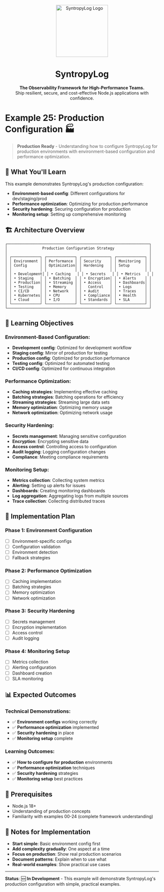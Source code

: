 <p align="center">
  <img src="https://raw.githubusercontent.com/Syntropysoft/syntropylog-examples-/main/assets/syntropyLog-logo.png" alt="SyntropyLog Logo" width="170"/>
</p>

<h1 align="center">SyntropyLog</h1>

<p align="center">
  <strong>The Observability Framework for High-Performance Teams.</strong>
  <br />
  Ship resilient, secure, and cost-effective Node.js applications with confidence.
</p>

# Example 25: Production Configuration 🏭

> **Production Ready** - Understanding how to configure SyntropyLog for production environments with environment-based configuration and performance optimization.

## 🎯 What You'll Learn

This example demonstrates SyntropyLog's production configuration:

- **Environment-based config**: Different configurations for dev/staging/prod
- **Performance optimization**: Optimizing for production performance
- **Security hardening**: Securing configuration for production
- **Monitoring setup**: Setting up comprehensive monitoring

## 🏗️ Architecture Overview

```
┌─────────────────────────────────────────────────────────────────┐
│                Production Configuration Strategy                │
│                                                                 │
│ ┌─────────────┐ ┌─────────────┐ ┌─────────────┐ ┌─────────────┐ │
│ │ Environment │ │ Performance │ │ Security    │ │ Monitoring  │ │
│ │ Config      │ │ Optimization│ │ Hardening   │ │ Setup       │ │
│ │             │ │             │ │             │ │             │ │
│ │ • Development│ │ • Caching   │ │ • Secrets   │ │ • Metrics   │ │
│ │ • Staging   │ │ • Batching  │ │ • Encryption│ │ • Alerts    │ │
│ │ • Production│ │ • Streaming │ │ • Access    │ │ • Dashboards│ │
│ │ • Testing   │ │ • Memory    │ │   Control   │ │ • Logs      │ │
│ │ • CI/CD     │ │ • Network   │ │ • Audit     │ │ • Traces    │ │
│ │ • Kubernetes│ │ • CPU       │ │ • Compliance│ │ • Health    │ │
│ │ • Cloud     │ │ • I/O       │ │ • Standards │ │ • SLA       │ │
│ └─────────────┘ └─────────────┘ └─────────────┘ └─────────────┘ │
└─────────────────────────────────────────────────────────────────┘
```

## 🎯 Learning Objectives

### **Environment-Based Configuration:**
- **Development config**: Optimized for development workflow
- **Staging config**: Mirror of production for testing
- **Production config**: Optimized for production performance
- **Testing config**: Optimized for automated testing
- **CI/CD config**: Optimized for continuous integration

### **Performance Optimization:**
- **Caching strategies**: Implementing effective caching
- **Batching strategies**: Batching operations for efficiency
- **Streaming strategies**: Streaming large data sets
- **Memory optimization**: Optimizing memory usage
- **Network optimization**: Optimizing network usage

### **Security Hardening:**
- **Secrets management**: Managing sensitive configuration
- **Encryption**: Encrypting sensitive data
- **Access control**: Controlling access to configuration
- **Audit logging**: Logging configuration changes
- **Compliance**: Meeting compliance requirements

### **Monitoring Setup:**
- **Metrics collection**: Collecting system metrics
- **Alerting**: Setting up alerts for issues
- **Dashboards**: Creating monitoring dashboards
- **Log aggregation**: Aggregating logs from multiple sources
- **Trace collection**: Collecting distributed traces

## 🚀 Implementation Plan

### **Phase 1: Environment Configuration**
- [ ] Environment-specific configs
- [ ] Configuration validation
- [ ] Environment detection
- [ ] Fallback strategies

### **Phase 2: Performance Optimization**
- [ ] Caching implementation
- [ ] Batching strategies
- [ ] Memory optimization
- [ ] Network optimization

### **Phase 3: Security Hardening**
- [ ] Secrets management
- [ ] Encryption implementation
- [ ] Access control
- [ ] Audit logging

### **Phase 4: Monitoring Setup**
- [ ] Metrics collection
- [ ] Alerting configuration
- [ ] Dashboard creation
- [ ] SLA monitoring

## 📊 Expected Outcomes

### **Technical Demonstrations:**
- ✅ **Environment configs** working correctly
- ✅ **Performance optimization** implemented
- ✅ **Security hardening** in place
- ✅ **Monitoring setup** complete

### **Learning Outcomes:**
- ✅ **How to configure for production** environments
- ✅ **Performance optimization** techniques
- ✅ **Security hardening** strategies
- ✅ **Monitoring setup** best practices

## 🔧 Prerequisites

- Node.js 18+
- Understanding of production concepts
- Familiarity with examples 00-24 (complete framework understanding)

## 📝 Notes for Implementation

- **Start simple**: Basic environment config first
- **Add complexity gradually**: One aspect at a time
- **Focus on production**: Show real production scenarios
- **Document patterns**: Explain when to use what
- **Real-world examples**: Show practical use cases

---

**Status**: 🆕 **In Development** - This example will demonstrate SyntropyLog's production configuration with simple, practical examples. 